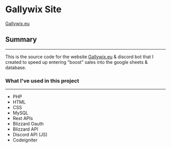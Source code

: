 # Gallywix Site
[Gallywix.eu](http://gallywix.eu/)

## Summary
---
This is the source code for the website [Gallywix.eu](http://gallywix.eu/) & discord bot that I created to speed up entering "boost" sales into the google sheets & database.

### What I've used in this project
---

+ PHP
+ HTML
+ CSS
+ MySQL
+ Rest APIs
+ Blizzard Oauth
+ Blizzard API
+ Discord API (JS)
+ Codeigniter
